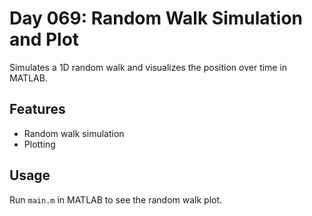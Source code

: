 
# Day 069: Random Walk Simulation and Plot

Simulates a 1D random walk and visualizes the position over time in MATLAB.

## Features
- Random walk simulation
- Plotting

## Usage
Run `main.m` in MATLAB to see the random walk plot.
